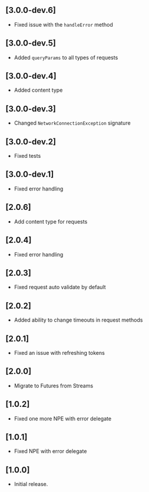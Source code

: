 ## [3.0.0-dev.6]

* Fixed issue with the `handleError` method

## [3.0.0-dev.5]

* Added `queryParams` to all types of requests

## [3.0.0-dev.4]

* Added content type

## [3.0.0-dev.3]

* Changed `NetworkConnectionException` signature

## [3.0.0-dev.2]

* Fixed tests

## [3.0.0-dev.1]

* Fixed error handling

## [2.0.6]

* Add content type for requests

## [2.0.4]

* Fixed error handling

## [2.0.3]

* Fixed request auto validate by default

## [2.0.2]

* Added ability to change timeouts in request methods

## [2.0.1]

* Fixed an issue with refreshing tokens

## [2.0.0]

* Migrate to Futures from Streams

## [1.0.2]

* Fixed one more NPE with error delegate

## [1.0.1]

* Fixed NPE with error delegate

## [1.0.0]

* Initial release.
